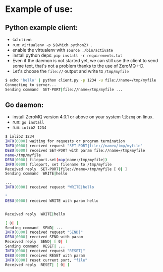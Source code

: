 # Example of use:

## Python example client:
- cd `client`
- run: `virtualenv -p $(which python2) .`
- enable the virtualenv with `source ./bin/activate`
- install python deps: `pip install -r requirements.txt`
- Even if the daemon is not started yet, we can still use the client to send
  some text, that's not a problem thanks to the use of ZeroMQ :-D.
- Let's choose the `file://` output and write to `/tmp/myfile`

```sh
$ echo 'hello' | python client.py -p 1234 -u file://name=/tmp/myfile
Connecting to server...
Sending command  SET-PORT|file://name=/tmp/myfile ...
```

## Go daemon:
- install ZeroMQ version 4.0.1 or above on your system `libzmq` on linux.
- run: `go install`
- run: `iolib2 1234`

```sh
$ iolib2 1234
INFO[0000] waiting for requests or program termination  
INFO[0000] received request "SET-PORT|file://name=/tmp/myfile" 
DEBU[0000] received SET-PORT with param file://name=/tmp/myfile 
name=/tmp/myfile
DEBU[0000] fileport.set(map[name:/tmp/myfile])
INFO[0000] fileport, set filename to /tmp/myfile
Received reply  SET-PORT|file://name=/tmp/myfile [ 0| ]
Sending command  WRITE|hello

...
INFO[0000] received request "WRITE|hello

"
DEBU[0000] received WRITE with param hello


Received reply  WRITE|hello

[ 0| ]
Sending command  SEND| ...
INFO[0000] received request "SEND|"
DEBU[0000] received SEND with param
Received reply  SEND| [ 0| ]
Sending command  RESET| ...
INFO[0000] received request "RESET|"
DEBU[0000] received RESET with param
INFO[0000] reset current port, "file"
Received reply  RESET| [ 0| ]
```
